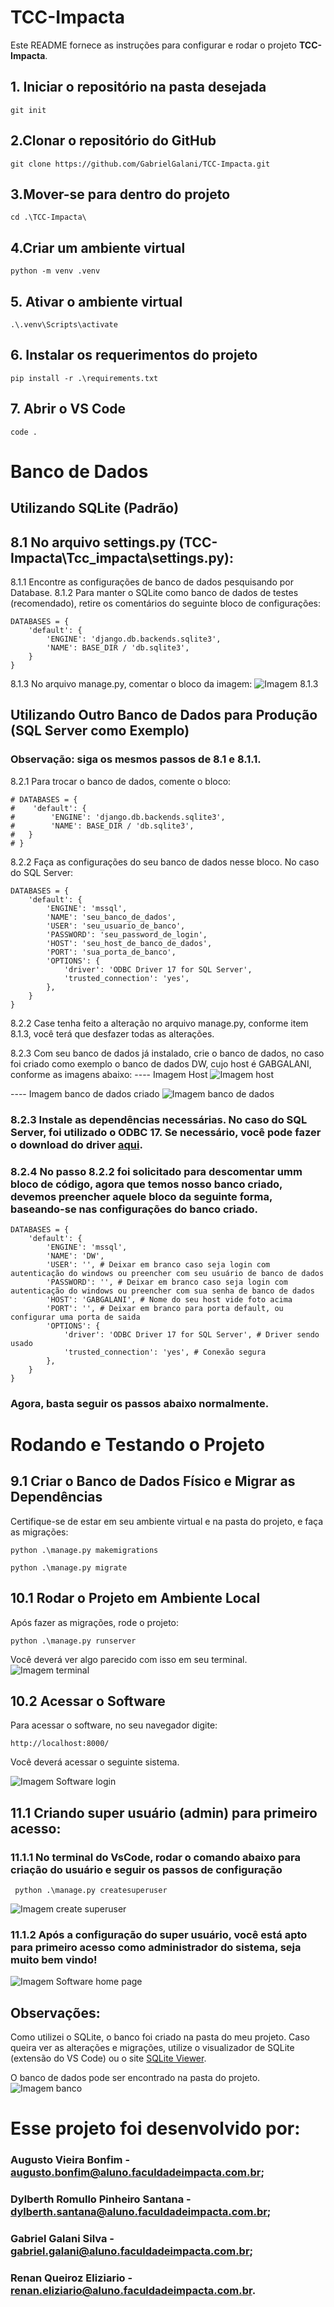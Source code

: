 # TCC-Impacta

Este README fornece as instruções para configurar e rodar o projeto **TCC-Impacta**.

## 1. Iniciar o repositório na pasta desejada
```
git init
```
## 2.Clonar o repositório do GitHub
```
git clone https://github.com/GabrielGalani/TCC-Impacta.git
```

## 3.Mover-se para dentro do projeto
```
cd .\TCC-Impacta\
```

## 4.Criar um ambiente virtual
```
python -m venv .venv
```
 
## 5. Ativar o ambiente virtual
```
.\.venv\Scripts\activate
```

## 6. Instalar os requerimentos do projeto
```
pip install -r .\requirements.txt
```

## 7. Abrir o VS Code
```
code .
```

# Banco de Dados
## Utilizando SQLite (Padrão)
## 8.1 No arquivo settings.py (TCC-Impacta\Tcc_impacta\settings.py):
8.1.1 Encontre as configurações de banco de dados pesquisando por Database.
8.1.2 Para manter o SQLite como banco de dados de testes (recomendado), retire os comentários do seguinte bloco de configurações:
```
DATABASES = {
    'default': {
        'ENGINE': 'django.db.backends.sqlite3',
        'NAME': BASE_DIR / 'db.sqlite3',
    }
}
```
8.1.3 No arquivo manage.py, comentar o bloco da imagem:
![Imagem 8.1.3](https://github.com/GabrielGalani/TCC-Impacta/blob/main/imagem_tela/tela_4.png)

## Utilizando Outro Banco de Dados para Produção (SQL Server como Exemplo)
### Observação: siga os mesmos passos de 8.1 e 8.1.1.
8.2.1 Para trocar o banco de dados, comente o bloco:

```
# DATABASES = {
#    'default': {
#        'ENGINE': 'django.db.backends.sqlite3',
#        'NAME': BASE_DIR / 'db.sqlite3',
#   }
# }
```

8.2.2 Faça as configurações do seu banco de dados nesse bloco. No caso do SQL Server:
```
DATABASES = {
    'default': {
        'ENGINE': 'mssql',
        'NAME': 'seu_banco_de_dados',
        'USER': 'seu_usuario_de_banco',
        'PASSWORD': 'seu_password_de_login',
        'HOST': 'seu_host_de_banco_de_dados',
        'PORT': 'sua_porta_de_banco',
        'OPTIONS': {
            'driver': 'ODBC Driver 17 for SQL Server',
            'trusted_connection': 'yes',
        },
    }
}
```

8.2.2 Case tenha feito a alteração no arquivo manage.py, conforme item 8.1.3, você terá que desfazer todas as alterações. 

8.2.3 Com seu banco de dados já instalado, crie o banco de dados, no caso foi criado como exemplo o banco de dados DW, cujo host é GABGALANI, conforme as imagens abaixo:
---- Imagem Host
![Imagem host](https://github.com/GabrielGalani/TCC-Impacta/blob/main/imagem_tela/tela_5.png)

---- Imagem banco de dados criado
![Imagem banco de dados](https://github.com/GabrielGalani/TCC-Impacta/blob/main/imagem_tela/tela_6.png)


### 8.2.3 Instale as dependências necessárias. No caso do SQL Server, foi utilizado o ODBC 17. Se necessário, você pode fazer o download do driver [aqui](https://learn.microsoft.com/en-us/sql/connect/odbc/download-odbc-driver-for-sql-server?view=sql-server-ver16).


### 8.2.4 No passo 8.2.2 foi solicitado para descomentar umm bloco de código, agora que temos nosso banco criado, devemos preencher aquele bloco da seguinte forma, baseando-se nas configurações do banco criado.
```
DATABASES = {
    'default': {
        'ENGINE': 'mssql',
        'NAME': 'DW',
        'USER': '', # Deixar em branco caso seja login com autenticação do windows ou preencher com seu usuário de banco de dados
        'PASSWORD': '', # Deixar em branco caso seja login com autenticação do windows ou preencher com sua senha de banco de dados
        'HOST': 'GABGALANI', # Nome do seu host vide foto acima
        'PORT': '', # Deixar em branco para porta default, ou configurar uma porta de saida
        'OPTIONS': {
            'driver': 'ODBC Driver 17 for SQL Server', # Driver sendo usado
            'trusted_connection': 'yes', # Conexão segura
        },
    }
}
```

### Agora, basta seguir os passos abaixo normalmente.

# Rodando e Testando o Projeto
## 9.1 Criar o Banco de Dados Físico e Migrar as Dependências
Certifique-se de estar em seu ambiente virtual e na pasta do projeto, e faça as migrações:

```
python .\manage.py makemigrations
```
```
python .\manage.py migrate
```

## 10.1 Rodar o Projeto em Ambiente Local
Após fazer as migrações, rode o projeto:
```
python .\manage.py runserver
```
Você deverá ver algo parecido com isso em seu terminal.
![Imagem terminal](https://github.com/GabrielGalani/TCC-Impacta/blob/main/imagem_tela/tela%201.png)


## 10.2 Acessar o Software
Para acessar o software, no seu navegador digite:
```
http://localhost:8000/
```
Você deverá acessar o seguinte sistema.

![Imagem Software login](https://github.com/GabrielGalani/TCC-Impacta/blob/main/imagem_tela/tela_2.png)

## 11.1 Criando super usuário (admin) para primeiro acesso:

### 11.1.1 No terminal do VsCode, rodar o comando abaixo para criação do usuário e seguir os passos de configuração
```
 python .\manage.py createsuperuser  
```
![Imagem create superuser](https://github.com/GabrielGalani/TCC-Impacta/blob/main/imagem_tela/tela_7.png)

### 11.1.2 Após a configuração do super usuário, você está apto para primeiro acesso como administrador do sistema, seja muito bem vindo!
![Imagem Software home page](https://github.com/GabrielGalani/TCC-Impacta/blob/main/imagem_tela/tela_9.png)



## Observações:
Como utilizei o SQLite, o banco foi criado na pasta do meu projeto. Caso queira ver as alterações e migrações, utilize o visualizador de SQLite (extensão do VS Code) ou o site [SQLite Viewer](https://inloop.github.io/sqlite-viewer/).


O banco de dados pode ser encontrado na pasta do projeto.
![Imagem banco](https://github.com/GabrielGalani/TCC-Impacta/blob/main/imagem_tela/Tela%203%20.png)


# Esse projeto foi desenvolvido por: 
### Augusto Vieira Bonfim - augusto.bonfim@aluno.faculdadeimpacta.com.br;
### Dylberth Romullo Pinheiro Santana - dylberth.santana@aluno.faculdadeimpacta.com.br;
### Gabriel Galani Silva - gabriel.galani@aluno.faculdadeimpacta.com.br;
### Renan Queiroz Eliziario - renan.eliziario@aluno.faculdadeimpacta.com.br.



